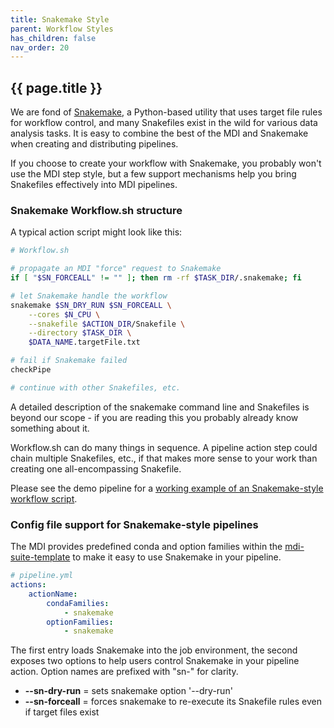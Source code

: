 ```yaml
---
title: Snakemake Style
parent: Workflow Styles
has_children: false
nav_order: 20
---
```


## {{ page.title }}

We are fond of 
[Snakemake](https://snakemake.readthedocs.io/en/stable/), 
a Python-based utility that uses target file rules
for workflow control, and many Snakefiles exist in the wild
for various data analysis tasks. It is easy
to combine the best of the MDI and Snakemake when creating and 
distributing pipelines.

If you choose to create your workflow with Snakemake, you probably won't
use the MDI step style, but a few support
mechanisms help you bring Snakefiles effectively into MDI pipelines.

### Snakemake Workflow.sh structure

A typical action script might look like this:

```bash
# Workflow.sh

# propagate an MDI "force" request to Snakemake
if [ "$SN_FORCEALL" != "" ]; then rm -rf $TASK_DIR/.snakemake; fi

# let Snakemake handle the workflow
snakemake $SN_DRY_RUN $SN_FORCEALL \
    --cores $N_CPU \
    --snakefile $ACTION_DIR/Snakefile \
    --directory $TASK_DIR \
    $DATA_NAME.targetFile.txt

# fail if Snakemake failed
checkPipe

# continue with other Snakefiles, etc.
```

A detailed description of the snakemake command line and
Snakefiles is beyond our scope - if you are
reading this you probably already know something about it.

Workflow.sh can do many things in sequence. A pipeline
action step could chain multiple Snakefiles, etc., if that makes
more sense to your work than creating one all-encompassing Snakefile.

Please see the demo pipeline for a 
[working example of an Snakemake-style workflow script](https://github.com/MiDataInt/demo-mdi-tools/blob/main/pipelines/demo/snakemake/Workflow.sh).

### Config file support for Snakemake-style pipelines

The MDI provides predefined conda and option families within the 
[mdi-suite-template](https://github.com/MiDataInt/mdi-suite-template)
to make it easy to use Snakemake in your pipeline.

```yml
# pipeline.yml
actions:
    actionName:
        condaFamilies:
            - snakemake
        optionFamilies:
            - snakemake
```

The first entry loads Snakemake into the job environment, the second 
exposes two options to help users control Snakemake in your pipeline action.
Option names are prefixed with "sn-" for clarity.

- **--sn-dry-run** = sets snakemake option '--dry-run'
- **--sn-forceall**  = forces snakemake to re-execute its Snakefile rules
even if target files exist
